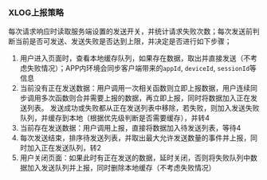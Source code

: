 ### XLOG上报策略

每次请求响应时读取服务端设置的发送开关，并统计请求失败次数；每次发送前判断当前是否可发送、发送失败是否达到上限，并决定是否进行如下步骤；

1. 用户进入页面时，查看本地缓存队列，如果存在数据，取出并直接发送（不考虑失败情况）；APP内环境会同步客户端带来的`appId`, `deviceId`, `sessionId`等信息
2. 当前没有正在发送数据：用户调用一次相关函数则立即上报数据，用户连续同步调用多次函数则合并需要上报的数据，再立即上报，同时将数据加入正在发送列表。
发送成功或失败都从正在发送列表中移除，若失败，则加入发送失败队列，并缓存到本地（根据优先级判断是否需要缓存），并转4
3. 当前存在发送数据：用户调用上报，直接将数据加入待发送列表，等待4
4. 每次发送结束，排序待发送列表，并取出最大允许发送数量的事件并上报，同时加入正在发送队列，转2
5. 用户关闭页面：如果此时有正在发送的数据，延时关闭，否则将失败队列中数据加入发送队列并上报，同时删除本地缓存（不考虑失败情况）
